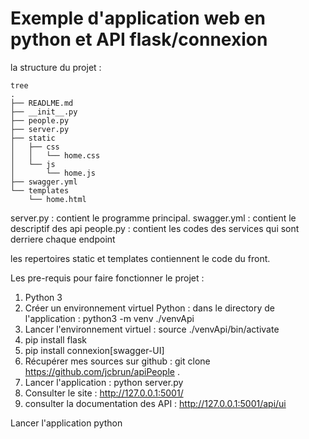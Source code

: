 # Exemple d'application web en python et API flask/connexion

la structure du projet :

    tree
    .
    ├── READLME.md
    ├── __init__.py
    ├── people.py
    ├── server.py
    ├── static
    │   ├── css
    │   │   └── home.css
    │   └── js
    │       └── home.js
    ├── swagger.yml
    └── templates
        └── home.html


server.py : contient le programme principal.
swagger.yml : contient le descriptif des api
people.py : contient les codes des services qui sont derriere chaque endpoint

les repertoires static et templates contiennent le code du front.

Les pre-requis pour faire fonctionner le projet :
1. Python 3
2. Créer un environnement virtuel Python : dans le directory de l'application : python3 -m venv ./venvApi
3. Lancer l'environnement virtuel : source ./venvApi/bin/activate
4. pip install flask
5. pip install connexion[swagger-UI]
6. Récupérer mes sources sur github : git clone https://github.com/jcbrun/apiPeople .
7. Lancer l'application : python server.py
8. Consulter le site : http://127.0.0.1:5001/
9. consulter la documentation des API : http://127.0.0.1:5001/api/ui

Lancer l'application python